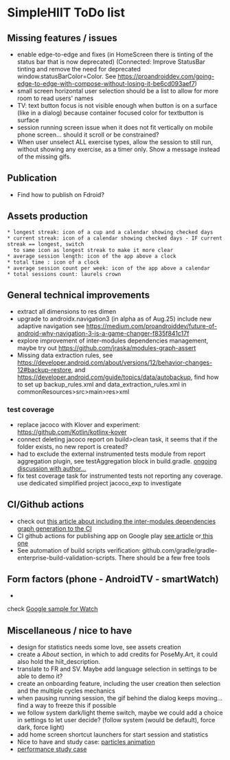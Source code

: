 # SimpleHIIT ToDo list

## Missing features / issues

* enable edge-to-edge and fixes (in HomeScreen there is tinting of the status bar that is now
  deprecated) (Connected: Improve StatusBar tinting and remove the need for deprecated
  window.statusBarColor=Color.
  See https://proandroiddev.com/going-edge-to-edge-with-compose-without-losing-it-be6cd093aef7)
* small screen horizontal user selection should be a list to allow for more room to read users'
  names
* TV: text button focus is not visible enough when button is on a surface (like in a dialog) because
  container focused color for textbutton is surface
* session running screen issue when it does not fit vertically on mobile phone screen... should it
  scroll or be constrained?
* When user unselect ALL exercise types, allow the session to still run, without showing any
  exercise, as a timer only. Show a message instead of the missing gifs.

## Publication

* Find how to publish on Fdroid?

## Assets production

[//]: # (* refine statistics cards design and find/create icons for each)

    * longest streak: icon of a cup and a calendar showing checked days
    * current streak: icon of a calendar showing checked days - IF current streak == longest, switch
      to same icon as longest streak to make it more clear
    * average session length: icon of the app above a clock
    * total time : icon of a clock
    * average session count per week: icon of the app above a calendar
    * total sessions count: laurels crown

## General technical improvements

* extract all dimensions to res dimen
* upgrade to androidx.navigation3 (in alpha as of Aug.25) include new adaptive navigation
  see https://medium.com/proandroiddev/future-of-android-why-navigation-3-is-a-game-changer-f835f841c17f
* explore improvement of inter-modules dependencies management, maybe try
  out https://github.com/jraska/modules-graph-assert
* Missing data extraction rules,
  see https://developer.android.com/about/versions/12/behavior-changes-12#backup-restore,
  and https://developer.android.com/guide/topics/data/autobackup, find how to set up
  backup_rules.xml and data_extraction_rules.xml in commonResources>src>main>res>xml

### test coverage

* replace jacoco with Klover and experiment: https://github.com/Kotlin/kotlinx-kover
* connect deleting jacoco report on build>clean task, it seems that if the folder exists, no new
  report is created?
* had to exclude the external instrumented tests module from report aggregation plugin, see
  testAggregation block in
  build.gradle. [ongoing discussion with author...](https://github.com/gmazzo/gradle-android-test-aggregation-plugin/issues/32)
* fix test coverage task for instrumented tests not reporting any coverage. use dedicated simplified
  project jacoco_exp to investigate

## CI/Github actions

* check
  out [this article about including the inter-modules dependencies graph generation to the CI](https://medium.com/google-developer-experts/how-to-display-your-android-project-dependency-graph-in-your-ticke-file-e52dcadafa7a)
* CI github actions for publishing app on Google
  play [see article](https://medium.com/geekculture/how-to-build-sign-and-publish-android-application-using-github-actions-aa6346679254)
  or[ this one](https://proandroiddev.com/create-android-release-using-github-actions-c052006f6b0b?source=rss----c72404660798---4)
* See automation of build scripts verification:
  github.com/gradle/gradle-enterprise-build-validation-scripts. There should be a few free tools

## Form factors (phone - AndroidTV - smartWatch)

*

check [Google sample for Watch](https://github.com/android/wear-os-samples/tree/main/WearVerifyRemoteApp)

## Miscellaneous / nice to have

* design for statistics needs some love, see assets creation
* create a _About_ section, in which to add credits for PoseMy.Art, it could also hold the
  hiit_description.
* translate to FR and SV. Maybe add language selection in settings to be able to demo it?
* create an onboarding feature, including the user creation then selection and the multiple cycles
  mechanics
* when pausing running session, the gif behind the dialog keeps moving... find a way to freeze this
  if possible
* we follow system dark/light theme switch, maybe we could add a choice in settings to let user
  decide? (follow system (would be default), force dark, force light)
* add home screen shortcut launchers for start session and statistics
* Nice to have and study
  case: [particles animation](https://proandroiddev.com/creating-a-particle-explosion-animation-in-jetpack-compose-4ee42022bbfa)
* [performance study case](https://proandroiddev.com/jetpack-compose-tutorial-improving-performance-in-dribbble-audio-app-b19848cf12e3)


